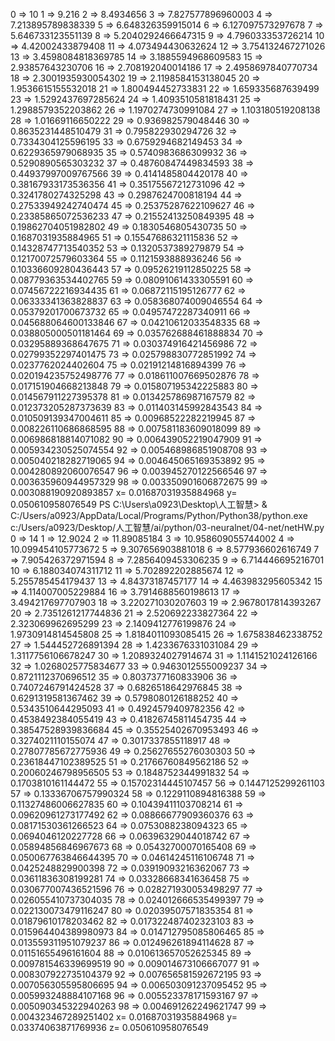 0  =>  10
1  =>  9.216
2  =>  8.4934656
3  =>  7.827577896960003 
4  =>  7.213895789838339 
5  =>  6.648326359915014 
6  =>  6.127097573297678 
7  =>  5.646733123551139 
8  =>  5.2040292466647315
9  =>  4.796033353726214 
10  =>  4.42002433879408
11  =>  4.073494430632624
12  =>  3.754132467271026
13  =>  3.4598084818369785
14  =>  3.1885594968609583
15  =>  2.93857643230706
16  =>  2.708192040014186
17  =>  2.4958697840770734
18  =>  2.3001935930054302
19  =>  2.1198584153138045
20  =>  1.9536615155532018
21  =>  1.800494452733831
22  =>  1.659335687639499
23  =>  1.5292437697285624
24  =>  1.4093510581818431
25  =>  1.2988579352203862
26  =>  1.1970274730991084
27  =>  1.103180519208138
28  =>  1.01669116650222
29  =>  0.936982579048446
30  =>  0.8635231448510479
31  =>  0.795822930294726
32  =>  0.7334304125596195
33  =>  0.6759294682149453
34  =>  0.6229365979068935
35  =>  0.5740983686309932
36  =>  0.5290890565303232
37  =>  0.48760847449834593
38  =>  0.44937997009767566
39  =>  0.4141485804420178
40  =>  0.38167933173536356
41  =>  0.35175567212731096
42  =>  0.3241780274325298
43  =>  0.2987624700818194
44  =>  0.27533949242740474
45  =>  0.25375287622109627
46  =>  0.23385865072536233
47  =>  0.21552413250849395
48  =>  0.19862704051982802
49  =>  0.1830546805430735
50  =>  0.1687031935884965
51  =>  0.15547686321115836
52  =>  0.14328747713540352
53  =>  0.1320537389279879
54  =>  0.12170072579603364
55  =>  0.1121593888936246
56  =>  0.10336609280436443
57  =>  0.09526219112850225
58  =>  0.08779363534402765
59  =>  0.08091061433305591
60  =>  0.07456722216934435
61  =>  0.06872115195126777
62  =>  0.06333341363828837
63  =>  0.058368074009046554
64  =>  0.05379201700673732
65  =>  0.04957472287340911
66  =>  0.045688064600133846
67  =>  0.04210612033548335
68  =>  0.038805000501181464
69  =>  0.035762688461888834
70  =>  0.03295889368647675
71  =>  0.030374916421456986
72  =>  0.02799352297401475
73  =>  0.025798830772851992
74  =>  0.0237762024402604
75  =>  0.02191214816894399
76  =>  0.020194235752498776
77  =>  0.018611007669502876
78  =>  0.017151904668213848
79  =>  0.015807195342225883
80  =>  0.014567911227395378
81  =>  0.013425786987167579
82  =>  0.012373205287373639
83  =>  0.011403145992843543
84  =>  0.010509139347004611
85  =>  0.00968522282219945
87  =>  0.008226110686868595
88  =>  0.007581183609018099
89  =>  0.006986818814071082
90  =>  0.006439052219047909
91  =>  0.005934230525074554
92  =>  0.005468986851908708
93  =>  0.005040218282719065
94  =>  0.004645065169353892
95  =>  0.004280892060076547
96  =>  0.003945270122566546
97  =>  0.003635960944957329
98  =>  0.003350901606872675
99  =>  0.003088190920893857
x= 0.01687031935884968 y= 0.050610958076549
PS C:\Users\a0923\Desktop\人工智慧> & C:/Users/a0923/AppData/Local/Programs/Python/Python38/python.exe c:/Users/a0923/Desktop/人工智慧/ai/python/03-neuralnet/04-net/netHW.py
0  =>  14
1  =>  12.9024
2  =>  11.89085184
3  =>  10.958609055744002
4  =>  10.099454105773672
5  =>  9.307656903881018
6  =>  8.577936602616749
7  =>  7.905426372971594
8  =>  7.2856409453306235
9  =>  6.714446695216701
10  =>  6.188034074311712
11  =>  5.702892202885674
12  =>  5.255785454179437
13  =>  4.84373187457177
14  =>  4.463983295605342
15  =>  4.114007005229884
16  =>  3.7914688560198613
17  =>  3.494217697707903
18  =>  3.220271030207603
19  =>  2.9678017814393267
20  =>  2.7351261217744836
21  =>  2.520692233827364
22  =>  2.323069962695299
23  =>  2.1409412776199876
24  =>  1.9730914814545808
25  =>  1.8184011093085415
26  =>  1.675838462338752
27  =>  1.544452726891394
28  =>  1.4233676331031084
29  =>  1.3117756106678247
30  =>  1.2089324027914674
31  =>  1.1141521024126166
32  =>  1.0268025775834677
33  =>  0.9463012555009237
34  =>  0.8721112370696512
35  =>  0.8037377160833906
36  =>  0.7407246791424528
37  =>  0.6826518642976845
38  =>  0.6291319581367462
39  =>  0.5798080126188252
40  =>  0.5343510644295093
41  =>  0.4924579409782356
42  =>  0.4538492384055419
43  =>  0.41826745811454735
44  =>  0.38547528939836684
45  =>  0.35525402670953493
46  =>  0.3274021110155074
47  =>  0.3017337855118917
48  =>  0.27807785672775936
49  =>  0.25627655276030303
50  =>  0.23618447102389525
51  =>  0.21766760849562186
52  =>  0.20060246798956505
53  =>  0.1848752344991832
54  =>  0.1703810161144472
55  =>  0.15702314445107457
56  =>  0.1447125299261103
57  =>  0.13336706757990324
58  =>  0.1229110894816388
59  =>  0.11327486006627835
60  =>  0.10439411103708214
61  =>  0.09620961273177492
62  =>  0.08866677909360376
63  =>  0.08171530361266523
64  =>  0.0753088238094323
65  =>  0.0694046120227728
66  =>  0.06396329044018742
67  =>  0.05894856846967673
68  =>  0.05432700070165408
69  =>  0.050067763846644395
70  =>  0.04614245116106748
71  =>  0.0425248829900398
72  =>  0.03919093216362067
73  =>  0.03611836308199281
74  =>  0.03328668341636458
75  =>  0.030677007436521596
76  =>  0.028271930053498297
77  =>  0.026055410737304035
78  =>  0.024012666535499397
79  =>  0.022130073479116247
80  =>  0.02039507571835354
81  =>  0.01879610178203462
82  =>  0.017322487402323103
83  =>  0.015964404389980973
84  =>  0.014712795085806465
85  =>  0.013559311951079237
86  =>  0.012496261894114628
87  =>  0.01151655496161604
88  =>  0.010613657052625345
89  =>  0.009781546339699519
90  =>  0.009014673106667077
91  =>  0.008307922735104379
92  =>  0.007656581592672195
93  =>  0.007056305595806695
94  =>  0.006503091237095452
95  =>  0.005993248884107168
96  =>  0.005523378171593167
97  =>  0.005090345322940263
98  =>  0.004691262249621747
99  =>  0.004323467289251402
x= 0.01687031935884968  y= 0.03374063871769936  z= 0.050610958076549